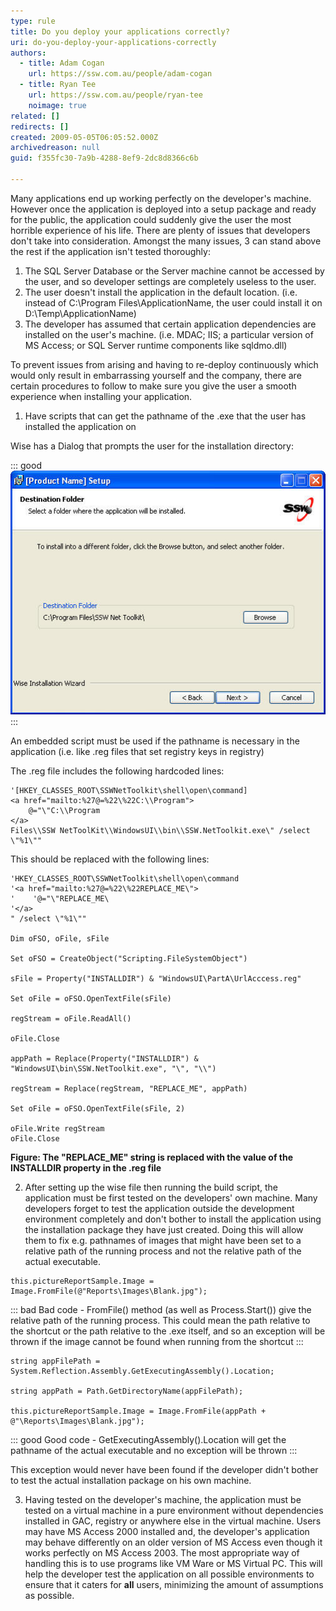 ```yaml
---
type: rule
title: Do you deploy your applications correctly?
uri: do-you-deploy-your-applications-correctly
authors:
  - title: Adam Cogan
    url: https://ssw.com.au/people/adam-cogan
  - title: Ryan Tee
    url: https://ssw.com.au/people/ryan-tee
    noimage: true
related: []
redirects: []
created: 2009-05-05T06:05:52.000Z
archivedreason: null
guid: f355fc30-7a9b-4288-8ef9-2dc8d8366c6b

---
```


Many applications end up working perfectly on the developer's machine. However once the application is deployed into a setup package and ready for the public, the application could suddenly give the user the most horrible experience of his life. There are plenty of issues that developers don't take into consideration. Amongst the many issues, 3 can stand above the rest if the application isn't tested thoroughly:

<!--endintro-->

1. The SQL Server Database or the Server machine cannot be accessed by the user, and so developer settings are completely useless to the user.
2. The user doesn't install the application in the default location. (i.e. instead of C:\Program Files\ApplicationName, the user could install it on D:\Temp\ApplicationName)
3. The developer has assumed that certain application dependencies are installed on the user's machine. (i.e. MDAC; IIS; a particular version of MS Access; or SQL Server runtime components like sqldmo.dll)

To prevent issues from arising and having to re-deploy continuously which would only result in embarrassing yourself and the company, there are certain procedures to follow to make sure you give the user a smooth experience when installing your application.

1. Have scripts that can get the pathname of the .exe that the user has installed the application on

Wise has a Dialog that prompts the user for the installation directory: 

::: good  
![Figure: Wise Prompts the user for the installation directory and sets the path to a property in wise called "INSTALLDIR"](/rules/do-you-deploy-your-applications-correctly/INSTALLDIR.jpg)  
:::

An embedded script must be used if the pathname is necessary in the application (i.e. like .reg files that set registry keys in registry)

The .reg file includes the following hardcoded lines:

```vbnet
'[HKEY_CLASSES_ROOT\SSWNetToolkit\shell\open\command]
<a href="mailto:%27@=%22\%22C:\\Program">
    @="\"C:\\Program
</a> 
Files\\SSW NetToolKit\\WindowsUI\\bin\\SSW.NetToolkit.exe\" /select \"%1\""
```

This should be replaced with the following lines:

```vbnet
'HKEY_CLASSES_ROOT\SSWNetToolkit\shell\open\command
'<a href="mailto:%27@=%22\%22REPLACE_ME\">
'    '@="\"REPLACE_ME\
'</a>
" /select \"%1\""

Dim oFSO, oFile, sFile

Set oFSO = CreateObject("Scripting.FileSystemObject")

sFile = Property("INSTALLDIR") & "WindowsUI\PartA\UrlAcccess.reg"

Set oFile = oFSO.OpenTextFile(sFile)

regStream = oFile.ReadAll()

oFile.Close

appPath = Replace(Property("INSTALLDIR") & "WindowsUI\bin\SSW.NetToolkit.exe", "\", "\\")

regStream = Replace(regStream, "REPLACE_ME", appPath)

Set oFile = oFSO.OpenTextFile(sFile, 2)

oFile.Write regStream
oFile.Close
```
**Figure: The "REPLACE_ME" string is replaced with the value of the INSTALLDIR property in the .reg file**

2. After setting up the wise file then running the build script, the application must be first tested on the developers' own machine.
Many developers forget to test the application outside the development environment completely and don't bother to install the application using the installation package they have just created.
Doing this will allow them to fix e.g. pathnames of images that might have been set to a relative path of the running process and not the relative path of the actual executable. 


```vbnet
this.pictureReportSample.Image = Image.FromFile(@"Reports\Images\Blank.jpg");
```
::: bad
Bad code - FromFile() method (as well as Process.Start()) give the relative path of the running process. This could mean the path relative to the shortcut or the path relative to the .exe itself, and so an exception will be thrown if the image cannot be found when running from the shortcut
:::

```vbnet
string appFilePath = System.Reflection.Assembly.GetExecutingAssembly().Location;

string appPath = Path.GetDirectoryName(appFilePath);

this.pictureReportSample.Image = Image.FromFile(appPath + @"\Reports\Images\Blank.jpg");
```
::: good
Good code - GetExecutingAssembly().Location will get the pathname of the actual executable and no exception will be thrown
:::

This exception would never have been found if the developer didn't bother to test the actual installation package on his own machine.

3. Having tested on the developer's machine, the application must be tested on a virtual machine in a pure environment without dependencies installed in GAC, registry or anywhere else in the virtual machine.
    Users may have MS Access 2000 installed and, the developer's application may behave differently on an older version of MS Access even though it works perfectly on MS Access 2003. The most appropriate way of handling this is to use programs like VM Ware or MS Virtual PC.
This will help the developer test the application on all possible environments to ensure that it caters for **all** users, minimizing the amount of assumptions as possible.

